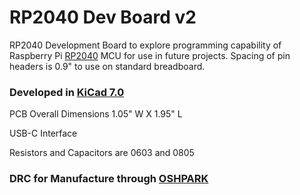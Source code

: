 # RP2040 Dev Board v2
RP2040 Development Board to explore programming capability of Raspberry Pi [RP2040](https://www.raspberrypi.com/products/rp2040/) MCU for use in future projects. Spacing of pin headers is 0.9" to use on standard breadboard.


### Developed in [KiCad 7.0](https://www.kicad.org/)
PCB Overall Dimensions 1.05" W X 1.95" L

USB-C Interface

Resistors and Capacitors are 0603 and 0805


### DRC for Manufacture through [OSHPARK](https://oshpark.com/)
